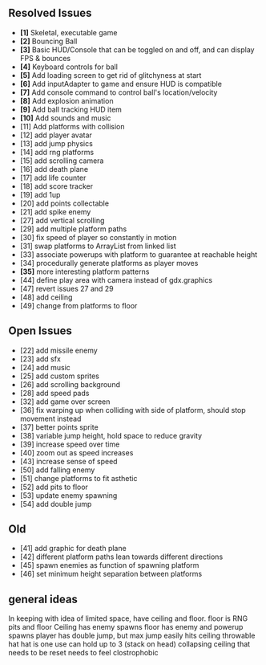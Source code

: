 ## Resolved Issues ##

- **[1]** Skeletal, executable game
- **[2]** Bouncing Ball
- **[3]** Basic HUD/Console that can be toggled on and off, and can display FPS & bounces
- **[4]** Keyboard controls for ball
- **[5]** Add loading screen to get rid of glitchyness at start
- **[6]** Add inputAdapter to game and ensure HUD is compatible
- **[7]** Add console command to control ball's location/velocity
- **[8]** Add explosion animation
- **[9]** Add ball tracking HUD item
- **[10]** Add sounds and music
 - [11] Add platforms with collision
 - [12] add player avatar
 - [13] add jump physics
 - [14] add rng platforms
 - [15] add scrolling camera
 - [16] add death plane
 - [17] add life counter
 - [18] add score tracker
 - [19] add 1up
 - [20] add points collectable
 - [21] add spike enemy
 - [27] add vertical scrolling
 - [29] add multiple platform paths
 - [30] fix speed of player so constantly in motion
 - [31] swap platforms to ArrayList from linked list
 - [33] associate powerups with platform to guarantee at reachable height
 - [34] procedurally generate platforms as player moves
 - **[35]** more interesting platform patterns
 - [44] define play area with camera instead of gdx.graphics
 - [47] revert issues 27 and 29
 - [48] add ceiling
 - [49] change from platforms to floor

## Open Issues ##

 - [22] add missile enemy
 - [23] add sfx
 - [24] add music
 - [25] add custom sprites
 - [26] add scrolling background
 - [28] add speed pads
 - [32] add game over screen
 - [36] fix warping up when colliding with side of platform, should stop movement instead
 - [37] better points sprite
 - [38] variable jump height, hold space to reduce gravity
 - [39] increase speed over time
 - [40] zoom out as speed increases
 - [43] increase sense of speed
 - [50] add falling enemy
 - [51] change platforms to fit asthetic
 - [52] add pits to floor
 - [53] update enemy spawning
 - [54] add double jump

 ## Old ##
 - [41] add graphic for death plane
 - [42] different platform paths lean towards different directions
 - [45] spawn enemies as function of spawning platform
 - [46] set minimum height separation between platforms


## general ideas ##
In keeping with idea of limited space, have ceiling and floor. floor is RNG pits and floor
Ceiling has enemy spawns
floor has enemy and powerup spawns
player has double jump, but max jump easily hits ceiling
throwable hat
hat is one use
can hold up to 3 (stack on head)
collapsing ceiling that needs to be reset
needs to feel clostrophobic